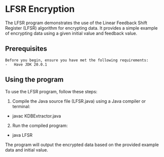 # LFSR Encryption

The LFSR program demonstrates the use of the Linear Feedback Shift Register (LFSR) algorithm for encrypting data. It provides a simple example of encrypting data using a given initial value and feedback value.

## Prerequisites
    Before you begin, ensure you have met the following requirements:
    -   Have JDK 20.0.1


## Using the program
To use the LFSR program, follow these steps:
1. Compile the Java source file (LFSR.java) using a Java compiler or terminal:
- javac KDBExtractor.java
2. Run the compiled program:
- java LFSR

The program will output the encrypted data based on the provided example data and initial value.